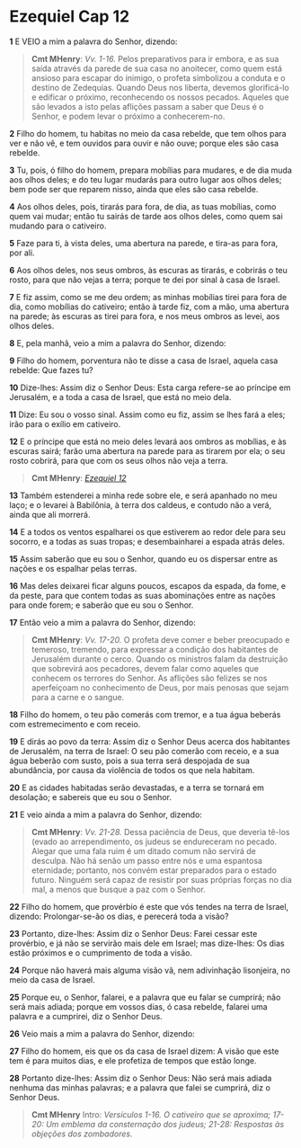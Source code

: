 # Ezequiel Cap 12

**1** 	E VEIO a mim a palavra do Senhor, dizendo:

> **Cmt MHenry**: *Vv. 1-16.* Pelos preparativos para ir embora, e as sua saída através da parede de sua casa no anoitecer, como quem está ansioso para escapar do inimigo, o profeta simbolizou a conduta e o destino de Zedequias. Quando Deus nos liberta, devemos glorificá-lo e edificar o próximo, reconhecendo os nossos pecados. Aqueles que são levados a isto pelas aflições passam a saber que Deus é o Senhor, e podem levar o próximo a conhecerem-no.

**2** 	Filho do homem, tu habitas no meio da casa rebelde, que tem olhos para ver e não vê, e tem ouvidos para ouvir e não ouve; porque eles são casa rebelde.

**3** 	Tu, pois, ó filho do homem, prepara mobílias para mudares, e de dia muda aos olhos deles; e do teu lugar mudarás para outro lugar aos olhos deles; bem pode ser que reparem nisso, ainda que eles são casa rebelde.

**4** 	Aos olhos deles, pois, tirarás para fora, de dia, as tuas mobílias, como quem vai mudar; então tu sairás de tarde aos olhos deles, como quem sai mudando para o cativeiro.

**5** 	Faze para ti, à vista deles, uma abertura na parede, e tira-as para fora, por ali.

**6** 	Aos olhos deles, nos seus ombros, às escuras as tirarás, e cobrirás o teu rosto, para que não vejas a terra; porque te dei por sinal à casa de Israel.

**7** 	E fiz assim, como se me deu ordem; as minhas mobílias tirei para fora de dia, como mobílias do cativeiro; então à tarde fiz, com a mão, uma abertura na parede; às escuras as tirei para fora, e nos meus ombros as levei, aos olhos deles.

**8** 	E, pela manhã, veio a mim a palavra do Senhor, dizendo:

**9** 	Filho do homem, porventura não te disse a casa de Israel, aquela casa rebelde: Que fazes tu?

**10** 	Dize-lhes: Assim diz o Senhor Deus: Esta carga refere-se ao príncipe em Jerusalém, e a toda a casa de Israel, que está no meio dela.

**11** 	Dize: Eu sou o vosso sinal. Assim como eu fiz, assim se lhes fará a eles; irão para o exílio em cativeiro.

**12** 	E o príncipe que está no meio deles levará aos ombros as mobílias, e às escuras sairá; farão uma abertura na parede para as tirarem por ela; o seu rosto cobrirá, para que com os seus olhos não veja a terra.

> **Cmt MHenry**: *[Ezequiel 12](../26A-Ez/12.md#0)*

**13** 	Também estenderei a minha rede sobre ele, e será apanhado no meu laço; e o levarei à Babilônia, à terra dos caldeus, e contudo não a verá, ainda que ali morrerá.

**14** 	E a todos os ventos espalharei os que estiverem ao redor dele para seu socorro, e a todas as suas tropas; e desembainharei a espada atrás deles.

**15** 	Assim saberão que eu sou o Senhor, quando eu os dispersar entre as nações e os espalhar pelas terras.

**16** 	Mas deles deixarei ficar alguns poucos, escapos da espada, da fome, e da peste, para que contem todas as suas abominações entre as nações para onde forem; e saberão que eu sou o Senhor.

**17** 	Então veio a mim a palavra do Senhor, dizendo:

> **Cmt MHenry**: *Vv. 17-20.* O profeta deve comer e beber preocupado e temeroso, tremendo, para expressar a condição dos habitantes de Jerusalém durante o cerco. Quando os ministros falam da destruição que sobrevirá aos pecadores, devem falar como aqueles que conhecem os terrores do Senhor. As aflições são felizes se nos aperfeiçoam no conhecimento de Deus, por mais penosas que sejam para a carne e o sangue.

**18** 	Filho do homem, o teu pão comerás com tremor, e a tua água beberás com estremecimento e com receio.

**19** 	E dirás ao povo da terra: Assim diz o Senhor Deus acerca dos habitantes de Jerusalém, na terra de Israel: O seu pão comerão com receio, e a sua água beberão com susto, pois a sua terra será despojada de sua abundância, por causa da violência de todos os que nela habitam.

**20** 	E as cidades habitadas serão devastadas, e a terra se tornará em desolação; e sabereis que eu sou o Senhor.

**21** 	E veio ainda a mim a palavra do Senhor, dizendo:

> **Cmt MHenry**: *Vv. 21-28.* Dessa paciência de Deus, que deveria tê-los (evado ao arrependimento, os judeus se endureceram no pecado. Alegar que uma fala ruim é um ditado comum não servirá de desculpa. Não há senão um passo entre nós e uma espantosa eternidade; portanto, nos convém estar preparados para o estado futuro. Ninguém será capaz de resistir por suas próprias forças no dia mal, a menos que busque a paz com o Senhor.

**22** 	Filho do homem, que provérbio é este que vós tendes na terra de Israel, dizendo: Prolongar-se-ão os dias, e perecerá toda a visão?

**23** 	Portanto, dize-lhes: Assim diz o Senhor Deus: Farei cessar este provérbio, e já não se servirão mais dele em Israel; mas dize-lhes: Os dias estão próximos e o cumprimento de toda a visão.

**24** 	Porque não haverá mais alguma visão vã, nem adivinhação lisonjeira, no meio da casa de Israel.

**25** 	Porque eu, o Senhor, falarei, e a palavra que eu falar se cumprirá; não será mais adiada; porque em vossos dias, ó casa rebelde, falarei uma palavra e a cumprirei, diz o Senhor Deus.

**26** 	Veio mais a mim a palavra do Senhor, dizendo:

**27** 	Filho do homem, eis que os da casa de Israel dizem: A visão que este tem é para muitos dias, e ele profetiza de tempos que estão longe.

**28** 	Portanto dize-lhes: Assim diz o Senhor Deus: Não será mais adiada nenhuma das minhas palavras; e a palavra que falei se cumprirá, diz o Senhor Deus.


> **Cmt MHenry** Intro: *Versículos 1-16. O cativeiro que se aproxima; 17-20: Um emblema da consternação dos judeus; 21-28: Respostas às objeções dos zombadores.*